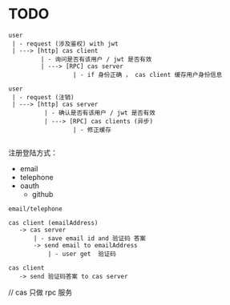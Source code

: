 # TODO

```text
user
 | - request (涉及鉴权) with jwt
 | ---> [http] cas client 
         | - 询问是否有该用户 / jwt 是否有效
         | ---> [RPC] cas server
                  | - if 身份正确 ， cas client 缓存用户身份信息
```
```text
user
 | - request (注销)
 | ---> [http] cas server 
          | - 确认是否有该用户 / jwt 是否有效
          | ---> [RPC] cas clients (异步)
                  | - 修正缓存
  
```

注册登陆方式：

- email
- telephone
- oauth
  - github
  
```text
email/telephone

cas client (emailAddress) 
   -> cas server
       | - save email id and 验证码 答案
       -> send email to emailAddress
           | - user get  验证码 

cas client
   -> send 验证码答案 to cas server
```  
  
  
// cas 只做 rpc 服务
 
 
